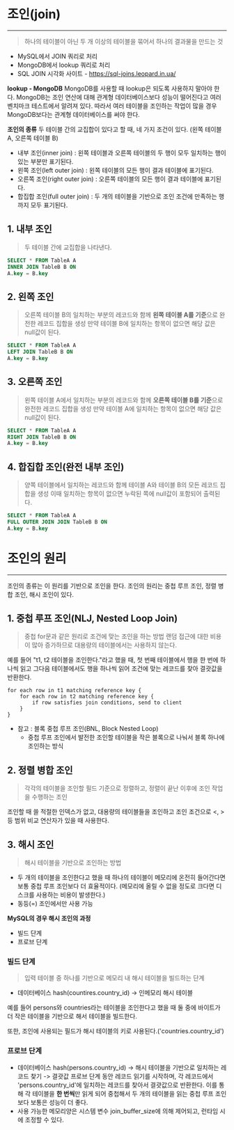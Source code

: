 # 조인(join)
---
> 하나의 테이블이 아닌 두 개 이상의 테이블을 묶어서 하나의 결과물을 만드는 것

- MySQL에서 JOIN 쿼리로 처리
- MongoDB에서 lookup 쿼리로 처리
- SQL JOIN 시각화 사이트 - https://sql-joins.leopard.in.ua/

**lookup - MongoDB**
MongoDB를 사용할 때 lookup은 되도록 사용하지 말아야 한다. MongoDB는 조인 연산에 대해 관계형 데이터베이스보다 성능이 떨어진다고 여러 벤치마크 테스트에서 알려져 있다.
따라서 여러 테이블을 조인하는 작업이 많을 경우 MongoDB보다는 관계형 데이터베이스를 써야 한다.


**조인의 종류**
두 테이블 간의 교집합이 있다고 할 때, 네 가지 조건이 있다. (왼쪽 테이블 A, 오른쪽 테이블 B)
- 내부 조인(inner join) : 왼쪽 테이블과 오른쪽 테이블의 두 행이 모두 일치하는 행이 있는 부분만 표기된다.
- 왼쪽 조인(left outer join) : 왼쪽 테이블의 모든 행이 결과 테이블에 표기된다.
- 오른쪽 조인(right outer join) : 오른쪽 테이블의 모든 행이 결과 테이블에 표기된다.
- 합집합 조인(full outer join) : 두 개의 테이블을 기반으로 조인 조건에 만족하는 행까지 모두 표기된다.



## 1. 내부 조인
> 두 테이블 간에 교집합을 나타낸다.

```SQL
SELECT * FROM TableA A
INNER JOIN TableB B ON
A.key = B.key
```


## 2. 왼쪽 조인
> 오른쪽 테이블 B의 일치하는 부분의 레코드와 함께 **왼쪽 테이블 A를 기준**으로 완전한 레코드 집합을 생성
> 만약 테이블 B에 일치하는 항목이 없으면 해당 값은 null값이 된다.

```SQL
SELECT * FROM TableA A
LEFT JOIN TableB B ON
A.key = B.key
```



## 3. 오른쪽 조인
> 왼쪽 테이블 A에서 일치하는 부분의 레코드와 함께 **오른쪽 테이블 B를 기준**으로 완전한 레코드 집합을 생성
> 만약 테이블 A에 일치하는 항목이 없으면 해당 값은 null값이 된다.

```SQL
SELECT * FROM TableA A
RIGHT JOIN TableB B ON
A.key = B.key
```


## 4. 합집합 조인(완전 내부 조인)
> 양쪽 테이블에서 일치하는 레코드와 함께 테이블 A와 테이블 B의 모든 레코드 집합을 생성
> 이때 일치하는 항목이 없으면 누락된 쪽에 null값이 포함되어 출력된다.

```SQL
SELECT * FROM TableA A
FULL OUTER JOIN JOIN TableB B ON
A.key = B.key
```






# 조인의 원리
----
조인의 종류는 이 원리를 기반으로 조인을 한다. 조인의 원리는 중첩 루프 조인, 정렬 병합 조인, 해시 조인이 있다.


## 1. 중첩 루프 조인(NLJ, Nested Loop Join)
> 중첩 for문과 같은 원리로 조건에 맞는 조인을 하는 방법
> 랜덤 접근에 대한 비용이 많아 증가하므로 대용량의 테이블에서는 사용하지 않는다.

예를 들어 "t1, t2 테이블을 조인한다."라고 했을 때, 첫 번째 테이블에서 행을 한 번에 하나씩 읽고 그다음 테이블에서도 행을 하나씩 읽어 조건에 맞는 레코드를 찾아 결괏값을 반환한다.

```
for each row in t1 matching reference key {
	for each row in t2 matching reference key {
		if row satisfies join conditions, send to client
	}
}
```

- 참고 : 블록 중첩 루프 조인(BNL, Block Nested Loop)
	- 중첩 루프 조인에서 발전한 조인할 테이블을 작은 블록으로 나눠서 블록 하나에 조인하는 방식




## 2. 정렬 병합 조인
> 각각의 테이블을 조인할 필드 기준으로 정렬하고, 정렬이 끝난 이후에 조인 작업을 수행하는 조인

조인할 때 쓸 적절한 인덱스가 없고, 대용량의 테이블들을 조인하고 조인 조건으로 <, > 등 범위 비교 연산자가 있을 때 사용한다.



## 3. 해시 조인
> 해시 테이블을 기반으로 조인하는 방법

- 두 개의 테이블을 조인한다고 했을 때 하나의 테이블이 메모리에 온전히 들어간다면 보통 중첩 루프 조인보다 더 효율적이다. (메모리에 올릴 수 없을 정도로 크다면 디스크를 사용하는 비용이 발생한다.)
- 동등(=) 조인에서만 사용 가능

**MySQL의 경우 해시 조인의 과정**
- 빌드 단계
- 프로브 단계


### 빌드 단계
> 입력 테이블 중 하나를 기반으로 메모리 내 해시 테이블을 빌드하는 단계
- 데이터베이스 hash(countires.country_id) -> 인메모리 해시 테이블

예를 들어 persons와 countries라는 테이블을 조인한다고 했을 때 둘 중에 바이트가 더 작은 테이블을 기반으로 해서 테이블을 빌드한다.

또한, 조인에 사용되는 필드가 해시 테이블의 키로 사용된다.('countries.country_id')


### 프로브 단계
- 데이터베이스 hash(persons.country_id) -> 해시 테이블을 기반으로 일치하는 레코드 찾기 -> 결괏값
프로브 단계 동안 레코드 읽기를 시작하며, 각 레코드에서 'persons.country_id'에 일치하는 레코드를 찾아서 결괏값으로 반환한다.
이를 통해 각 테이블을 **한 번씩**만 읽게 되어 중첩해서 두 개의 테이블을 읽는 중첩 루프 조인보다 보통은 성능이 더 좋다.
- 사용 가능한 메모리양은 시스템 변수 join_buffer_size에 의해 제어되고, 런타임 시에 조정할 수 있다.